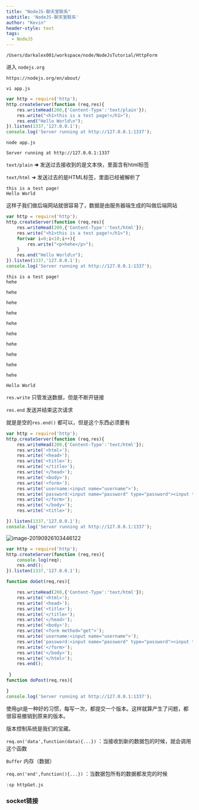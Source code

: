 ```yaml
---
title: "NodeJS-聊天室联系"
subtitle: 'NodeJS-聊天室联系'
author: "Kevin"
header-style: text
tags:
  - NodeJS
---
```




`/Users/darkalex001/workspace/node/NodeJsTutorial/HttpForm`



进入 `nodejs.org`

`https://nodejs.org/en/about/`

`vi app.js`

```javascript
var http = require('http');
http.createServer(function (req,res){
    res.writeHead(200,{'Content-Type':'text/plain'});
    res.write("<h1>this is a test page!</h1>");
    res.end("Hello World\n");
}).listen(1337,'127.0.0.1');
console.log('Server running at http://127.0.0.1:1337');
```

`node app.js`

```
Server running at http://127.0.0.1:1337
```

`text/plain` **➜** 发送过去接收到的是文本快，里面含有html标签

`text/html` ➜ 发送过去的是HTML标签，里面已经被解析了

```
this is a test page!
Hello World
```

这样子我们做后端网站就很容易了，数据是由服务器端生成的叫做后端网站

```javascript
var http = require('http');
http.createServer(function (req,res){
    res.writeHead(200,{'Content-Type':'text/html'});
    res.write("<h1>this is a test page!</h1>");
    for(var i=0;i<10;i++){
        res.write("<p>hehe</p>");
    }
    res.end("Hello World\n");
}).listen(1337,'127.0.0.1');
console.log('Server running at http://127.0.0.1:1337');
```

```
this is a test page!
hehe

hehe

hehe

hehe

hehe

hehe

hehe

hehe

hehe

hehe

Hello World
```

`res.write` 只管发送数据，但是不断开链接

`res.end` 发送并结束这次请求

就是是空的`res.end()` 都可以，但是这个东西必须要有

```javascript
var http = require('http');
http.createServer(function (req,res){
    res.writeHead(200,{'Content-Type':'text/html'});
    res.write('<html>');
    res.write('<head>');
    res.write('<title>');
    res.write('</title>');
    res.write('</head>');
    res.write('<body>');
    res.write('<form>');
    res.write('username:<input name="username">');
    res.write('password:<input name="password" type="password"><input type="submit">');
    res.write('</form>');
    res.write('</body>');
    res.write('<title>');

}).listen(1337,'127.0.0.1');
console.log('Server running at http://127.0.0.1:1337');
```

![image-20190926103446122](assets/image-20190926103446122.png)



```javascript
var http = require('http');
http.createServer(function (req,res){
    console.log(req);
    res.end();
}).listen(1337,'127.0.0.1');

function doGet(req,res){

    res.writeHead(200,{'Content-Type':'text/html'});
    res.write('<html>');
    res.write('<head>');
    res.write('<title>');
    res.write('</title>');
    res.write('</head>');
    res.write('<body>');
    res.write('<form method="get">');
    res.write('username:<input name="username">');
    res.write('password:<input name="password" type="password"><input type="submit">');
    res.write('</form>');
    res.write('</body>');
    res.write('</html>');
    res.end();
 
 }
function doPost(req,res){

}
console.log('Server running at http://127.0.0.1:1337');

```

使用git是一种好的习惯，每写一次，都提交一个版本。这样就算产生了问题，都很容易撤销到原来的版本。

版本控制系统是我们的宝藏。

`req.on('data',function(data){...})` ：当接收到新的数据包的时候，就会调用这个函数

`Buffer` 内存（数据）

`req.on('end',function(){...})`  ：当数据包所有的数据都发完的时候



`:sp httpGet.js`



### socket链接

